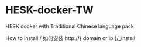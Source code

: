 # HESK-docker-TW
HESK docker with Traditional Chinese language pack

How to install / 如何安裝
http://{ domain or ip }/_install
